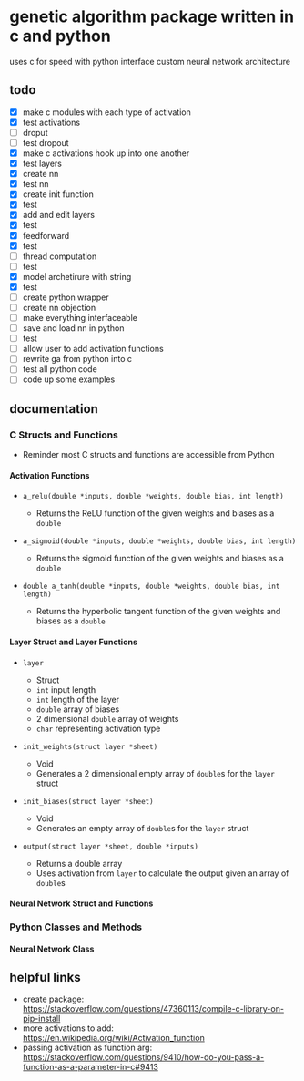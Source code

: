 # genetic algorithm package written in c and python

uses c for speed with python interface
custom neural network architecture

## todo

- [x] make c modules with each type of activation
- [x] test activations
- [ ] droput
- [ ] test dropout
- [x] make c activations hook up into one another
- [x] test layers
- [x] create nn
- [x] test nn
- [x] create init function
- [x] test
- [x] add and edit layers
- [x] test
- [x] feedforward
- [x] test
- [ ] thread computation
- [ ] test
- [x] model archetirure with string
- [x] test
- [ ] create python wrapper
- [ ] create nn objection
- [ ] make everything interfaceable
- [ ] save and load nn in python
- [ ] test
- [ ] allow user to add activation functions
- [ ] rewrite ga from python into c
- [ ] test all python code
- [ ] code up some examples

## documentation

### C Structs and Functions

- Reminder most C structs and functions are accessible from Python

#### Activation Functions

- `a_relu(double *inputs, double *weights, double bias, int length)`
  - Returns the ReLU function of the given weights and biases as a `double`

- `a_sigmoid(double *inputs, double *weights, double bias, int length)`
  - Returns the sigmoid function of the given weights and biases as a `double`

- `double a_tanh(double *inputs, double *weights, double bias, int length)`
  - Returns the hyperbolic tangent function of the given weights and biases as a `double`

#### Layer Struct and Layer Functions

- `layer`
  - Struct
  - `int` input length
  - `int` length of the layer
  - `double` array of biases
  - 2 dimensional `double` array of weights
  - `char` representing activation type

- `init_weights(struct layer *sheet)`
  - Void
  - Generates a 2 dimensional empty array of `double`s for the `layer` struct

- `init_biases(struct layer *sheet)`
  - Void
  - Generates an empty array of `double`s for the `layer` struct

- `output(struct layer *sheet, double *inputs)`
  - Returns a double array
  - Uses activation from `layer` to calculate the output given an array of `double`s

#### Neural Network Struct and Functions

### Python Classes and Methods

#### Neural Network Class

## helpful links

- create package: <https://stackoverflow.com/questions/47360113/compile-c-library-on-pip-install>
- more activations to add: <https://en.wikipedia.org/wiki/Activation_function>
- passing activation as function arg: <https://stackoverflow.com/questions/9410/how-do-you-pass-a-function-as-a-parameter-in-c#9413>
